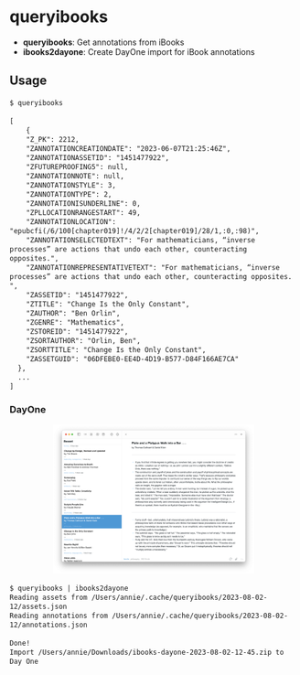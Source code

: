 # queryibooks

- **queryibooks**: Get annotations from iBooks
- **ibooks2dayone**: Create DayOne import for iBook annotations

## Usage

```console
$ queryibooks

[
    {
    "Z_PK": 2212,
    "ZANNOTATIONCREATIONDATE": "2023-06-07T21:25:46Z",
    "ZANNOTATIONASSETID": "1451477922",
    "ZFUTUREPROOFING5": null,
    "ZANNOTATIONNOTE": null,
    "ZANNOTATIONSTYLE": 3,
    "ZANNOTATIONTYPE": 2,
    "ZANNOTATIONISUNDERLINE": 0,
    "ZPLLOCATIONRANGESTART": 49,
    "ZANNOTATIONLOCATION": "epubcfi(/6/100[chapter019]!/4/2/2[chapter019]/28/1,:0,:98)",
    "ZANNOTATIONSELECTEDTEXT": "For mathematicians, “inverse processes” are actions that undo each other, counteracting opposites.",
    "ZANNOTATIONREPRESENTATIVETEXT": "For mathematicians, “inverse processes” are actions that undo each other, counteracting opposites. ",
    "ZASSETID": "1451477922",
    "ZTITLE": "Change Is the Only Constant",
    "ZAUTHOR": "Ben Orlin",
    "ZGENRE": "Mathematics",
    "ZSTOREID": "1451477922",
    "ZSORTAUTHOR": "Orlin, Ben",
    "ZSORTTITLE": "Change Is the Only Constant",
    "ZASSETGUID": "06DFEBE0-EE4D-4D19-B577-D84F166AE7CA"
  },
  ...
]
```

### DayOne

<center><img src="assets/dayone.png" width="70%"/></center>

```console
$ queryibooks | ibooks2dayone
Reading assets from /Users/annie/.cache/queryibooks/2023-08-02-12/assets.json
Reading annotations from /Users/annie/.cache/queryibooks/2023-08-02-12/annotations.json

Done!
Import /Users/annie/Downloads/ibooks-dayone-2023-08-02-12-45.zip to Day One
```


